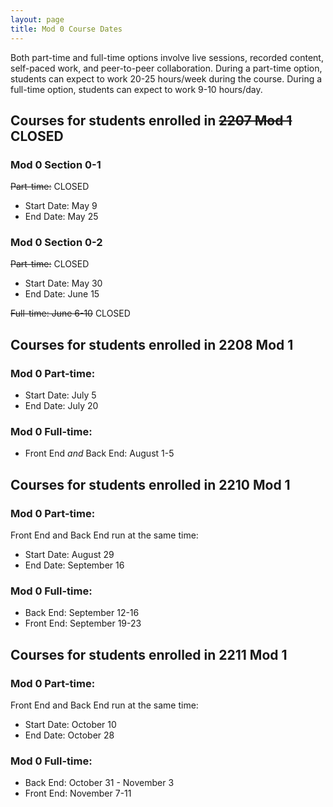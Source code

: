 ```yaml
---
layout: page
title: Mod 0 Course Dates
---
```


Both part-time and full-time options involve live sessions, recorded content, self-paced work, and peer-to-peer collaboration. During a part-time option, students can expect to work 20-25 hours/week during the course. During a full-time option, students can expect to work 9-10 hours/day.

## Courses for students enrolled in ~~2207 Mod 1~~ CLOSED

### Mod 0 Section 0-1

~~Part-time:~~ CLOSED
- Start Date: May 9
- End Date: May 25

### Mod 0 Section 0-2

~~Part-time:~~ CLOSED
- Start Date: May 30
- End Date: June 15

~~Full-time: June 6-10~~ CLOSED

## Courses for students enrolled in 2208 Mod 1

### Mod 0 Part-time:
- Start Date: July 5
- End Date: July 20

### Mod 0 Full-time: 
- Front End _and_ Back End: August 1-5

## Courses for students enrolled in 2210 Mod 1

### Mod 0 Part-time:
Front End and Back End run at the same time:
- Start Date: August 29
- End Date: September 16

### Mod 0 Full-time: 
- Back End: September 12-16
- Front End: September 19-23


## Courses for students enrolled in 2211 Mod 1

### Mod 0 Part-time:
Front End and Back End run at the same time:
- Start Date: October 10
- End Date: October 28

### Mod 0 Full-time: 
- Back End: October 31 - November 3
- Front End: November 7-11

<br>
<br>
<br>